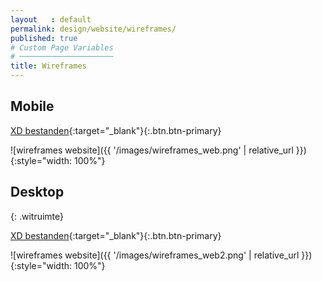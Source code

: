 ```yaml
---
layout   : default
permalink: design/website/wireframes/
published: true
# Custom Page Variables
# ─────────────────────
title: Wireframes
---
```


Mobile
-------

[XD bestanden](https://xd.adobe.com/view/bbe61354-bb63-440e-6477-9a534ca7d704-cdd7/){:target="_blank"}{:.btn.btn-primary}

![wireframes website]({{ '/images/wireframes_web.png' | relative_url }}){:style="width: 100%"}

Desktop
-------
{: .witruimte}

[XD bestanden](https://xd.adobe.com/view/4a49c8b3-6b67-4472-798b-9592e1a7d7fb-3c78/){:target="_blank"}{:.btn.btn-primary}

![wireframes website]({{ '/images/wireframes_web2.png' | relative_url }}){:style="width: 100%"}